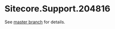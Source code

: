 # Sitecore.Support.204816

See [master branch](https://github.com/sitecoresupport/Sitecore.Support.204816) for details.